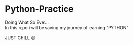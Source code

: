# Python-Practice
Doing What So Ever...<br>
In this repo i will be saving my journey of learning "PYTHON"<br><br>
JUST  CHILL 😊
